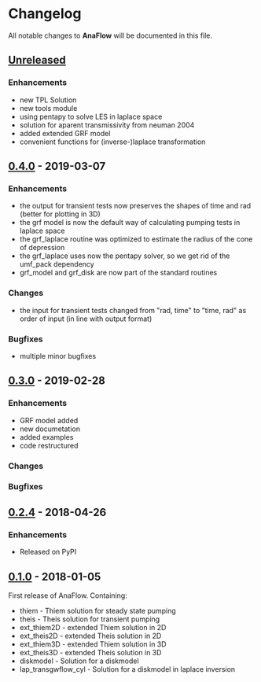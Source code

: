 # Changelog

All notable changes to **AnaFlow** will be documented in this file.


## [Unreleased]

### Enhancements
- new TPL Solution
- new tools module
- using pentapy to solve LES in laplace space
- solution for aparent transmissivity from neuman 2004
- added extended GRF model
- convenient functions for (inverse-)laplace transformation


## [0.4.0] - 2019-03-07

### Enhancements
- the output for transient tests now preserves the shapes of time and rad (better for plotting in 3D)
- the grf model is now the default way of calculating pumping tests in laplace space
- the grf_laplace routine was optimized to estimate the radius of the cone of depression
- the grf_laplace uses now the pentapy solver, so we get rid of the umf_pack dependency
- grf_model and grf_disk are now part of the standard routines

### Changes
- the input for transient tests changed from "rad, time" to "time, rad" as order of input (in line with output format)

### Bugfixes
- multiple minor bugfixes


## [0.3.0] - 2019-02-28

### Enhancements
- GRF model added
- new documetation
- added examples
- code restructured

### Changes

### Bugfixes


## [0.2.4] - 2018-04-26

### Enhancements
- Released on PyPI


## [0.1.0] - 2018-01-05

First release of AnaFlow.
Containing:
- thiem - Thiem solution for steady state pumping
- theis - Theis solution for transient pumping
- ext_thiem2D - extended Thiem solution in 2D
- ext_theis2D - extended Theis solution in 2D
- ext_thiem3D - extended Thiem solution in 3D
- ext_theis3D - extended Theis solution in 3D
- diskmodel - Solution for a diskmodel
- lap_transgwflow_cyl - Solution for a diskmodel in laplace inversion


[Unreleased]: https://github.com/GeoStat-Framework/gstools/compare/v0.4.0...HEAD
[0.4.0]: https://github.com/GeoStat-Framework/gstools/compare/v0.3.0...v0.4.0
[0.3.0]: https://github.com/GeoStat-Framework/gstools/compare/v0.2.4...v0.3.0
[0.2.4]: https://github.com/GeoStat-Framework/gstools/compare/v0.1...v0.2.4
[0.1.0]: https://github.com/GeoStat-Framework/gstools/releases/tag/v0.1
